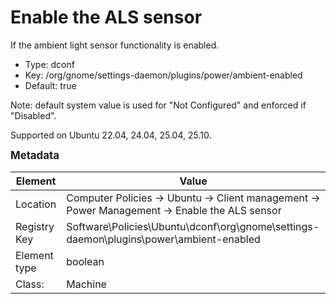# Enable the ALS sensor

If the ambient light sensor functionality is enabled.

- Type: dconf
- Key: /org/gnome/settings-daemon/plugins/power/ambient-enabled
- Default: true

Note: default system value is used for "Not Configured" and enforced if "Disabled".

Supported on Ubuntu 22.04, 24.04, 25.04, 25.10.



<span style="font-size: larger;">**Metadata**</span>

| Element      | Value            |
| ---          | ---              |
| Location     | Computer Policies -> Ubuntu -> Client management -> Power Management -> Enable the ALS sensor    |
| Registry Key | Software\Policies\Ubuntu\dconf\org\gnome\settings-daemon\plugins\power\ambient-enabled         |
| Element type | boolean |
| Class:       | Machine       |
